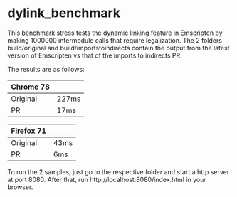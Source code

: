 # dylink_benchmark

This benchmark stress tests the dynamic linking feature in Emscripten by making 1000000 intermodule calls that require legalization. The 2 folders build/original and build/importstoindirects contain the output from the latest version of Emscripten vs that of the imports to indirects PR.

The results are as follows:

| Chrome 78  |  |
| ------------- | ------------- |
| Original  | 227ms  |
| PR  | 17ms  |

| Firefox 71  |  |
| ------------- | ------------- |
| Original  | 43ms  |
| PR  | 6ms  |


To run the 2 samples, just go to the respective folder and start a http server at port 8080. After that, run http://localhost:8080/index.html in your browser.
